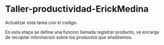 # Taller-productividad-ErickMedina

Actualizar esta tarea con el codigo.

En esta etapa se define una funcion llamada  registrar producto, se encarga de recopilar informacion sobre los productos que añadiremos.

